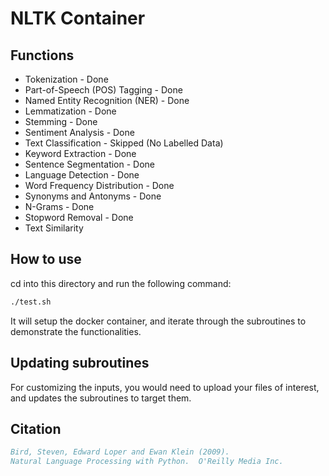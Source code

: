 # NLTK Container

## Functions

- Tokenization - Done
- Part-of-Speech (POS) Tagging - Done
- Named Entity Recognition (NER) - Done
- Lemmatization - Done
- Stemming - Done
- Sentiment Analysis - Done
- Text Classification - Skipped (No Labelled Data)
- Keyword Extraction - Done
- Sentence Segmentation - Done
- Language Detection - Done
- Word Frequency Distribution - Done
- Synonyms and Antonyms - Done
- N-Grams - Done
- Stopword Removal - Done
- Text Similarity

## How to use

cd into this directory and run the following command:

```bash
./test.sh
```

It will setup the docker container, and iterate through the subroutines to demonstrate the functionalities.

## Updating subroutines

For customizing the inputs, you would need to upload your files of interest, and updates the subroutines to target them.

## Citation

```bibtex
Bird, Steven, Edward Loper and Ewan Klein (2009).
Natural Language Processing with Python.  O'Reilly Media Inc.
```
